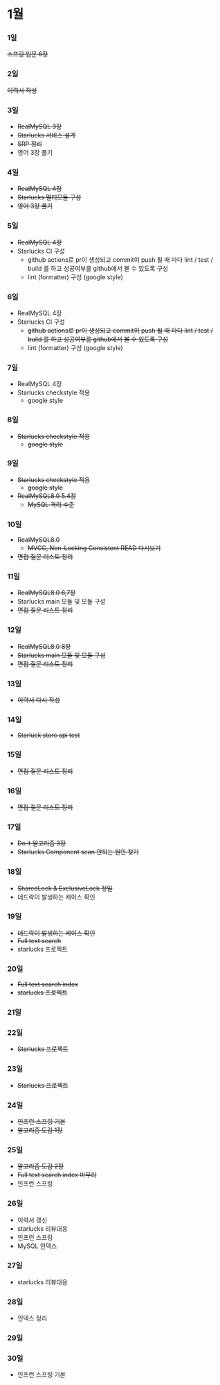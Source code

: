 # 1월

### 1일
~~스프링 입문 6장~~

### 2일
~~이력서 작성~~

### 3일
- ~~RealMySQL 3장~~
- ~~Starlucks 서비스 설계~~
- ~~SRP 정리~~
- 영어 3장 풀기

### 4일
- ~~RealMySQL 4장~~
- ~~Starlucks 멀티모듈 구성~~
- ~~영어 3장 풀기~~

### 5일
- ~~RealMySQL 4장~~
- Starlucks CI 구성
  - github actions로 pr이 생성되고 commit이 push 될 때 마다 lint / test / build 를 하고 성공여부를 github에서 볼 수 있도록 구성
  - lint (formatter) 구성 (google style)

### 6일
- RealMySQL 4장
- Starlucks CI 구성
  - ~~github actions로 pr이 생성되고 commit이 push 될 때 마다 lint / test / build 를 하고 성공여부를 github에서 볼 수 있도록 구성~~
  - lint (formatter) 구성 (google style)

### 7일
- RealMySQL 4장
- Starlucks checkstyle 적용
  - google style

### 8일
- ~~Starlucks checkstyle 적용~~
  - ~~google style~~

### 9일
- ~~Starlucks checkstyle 적용~~
  - ~~google style~~
- ~~RealMySQL8.0 5.4장~~
  - ~~MySQL 격리 수준~~

### 10일
- ~~RealMySQL8.0~~ 
  - ~~MVCC, Non-Locking Consistent READ 다시보기~~
- ~~면접 질문 리스트 정리~~

### 11일
- ~~RealMySQL8.0 6,7장~~
- Starlucks main 모듈 및 모듈 구성
- ~~면접 질문 리스트 정리~~

### 12일
- ~~RealMySQL8.0 8장~~
- ~~Starlucks main 모듈 및 모듈 구성~~
- ~~면접 질문 리스트 정리~~

### 13일
- ~~이력서 다시 작성~~

### 14일
- ~~Starluck store api test~~

### 15일
- ~~면접 질문 리스트 정리~~

### 16일
- ~~면접 질문 리스트 정리~~

### 17일
- ~~Do it 알고리즘 3장~~
- ~~Starlucks Component scan 안되는 원인 찾기~~

### 18일
- ~~SharedLock & ExclusiveLock 정일~~
- 데드락이 발생하는 케이스 확인

### 19일
- ~~데드락이 발생하는 케이스 확인~~
- ~~Full text search~~
- starlucks 프로젝트

### 20일
- ~~Full text search index~~
- ~~starlucks 프로젝트~~

### 21일

### 22일
- ~~Starlucks 프로젝트~~

### 23일
- ~~Starlucks 프로젝트~~

### 24일
- ~~인프런 스프링 기본~~
- ~~알고리즘 도감 1장~~

### 25일
- ~~알고리즘 도감 2장~~
- ~~Full text search index 마무리~~
- 인프런 스프링

### 26일
- 이력서 갱신
- starlucks 리뷰대응
- 인프런 스프링
- MySQL 인덱스

### 27일
- starlucks 리뷰대응

### 28일
- 인덱스 정리

### 29일

### 30일
- 인프런 스프링 기본